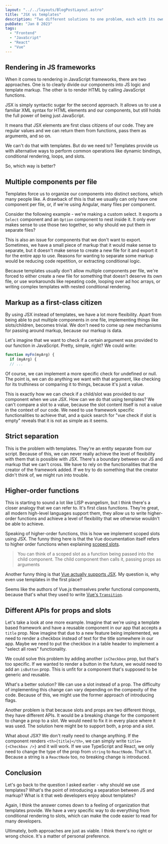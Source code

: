 ```yaml
---
layout: "../../layouts/BlogPostLayout.astro"
title: "JSX vs templates"
description: "Two different solutions to one problem, each with its own tradeoffs."
pubDate: "Jan 8 2023"
tags:
  - "Frontend"
  - "JavaScript"
  - "React"
  - "Vue"
---
```


## Rendering in JS frameworks

When it comes to rendering in JavaScript frameworks, there are two approaches. One is to clearly divide our components into JS logic and template markup. The other is to render HTML by calling JavaScript functions.

JSX is simply syntactic sugar for the second approach. It allows us to use a familiar XML syntax for HTML elements and our components, but still holds the full power of being just JavaScript.

It means that JSX elements are first class citizens of our code. They are regular values and we can return them from functions, pass them as arguments, and so on.

We can't do that with templates. But do we need to? Templates provide us with alternative ways to perform common operations like dynamic bindings, conditional rendering, loops, and slots.

So, which way is better?

## Multiple components per file

Templates force us to organize our components into distinct sections, which many people like. A drawback of this is that we usually can only have one component per file, or, if we're using Angular, many files per component.

Consider the following example - we're making a custom select. It exports a `Select` component and an `Option` component to nest inside it. It only ever makes sense to use those two together, so why should we put them in separate files?

This is also an issue for components that we don't want to export. Sometimes, we have a small piece of markup that it would make sense to separate, but it doesn't make sense to create a new file for it and export it for the entire app to use. Reasons for wanting to separate some markup would be reducing code repetition, or extracting conditional logic.

Because templates usually don't allow multiple components per file, we're forced to either create a new file for something that doesn't deserve its own file, or use workarounds like repeating code, looping over ad hoc arrays, or writing complex templates with nested conditional rendering.

## Markup as a first-class citizen

By using JSX instead of templates, we have a lot more flexibility. Apart from being able to put multiple components in one file, implementing things like slots/children, becomes trivial. We don't need to come up new mechanisms for passing around markup, because our markup is data.

Let's imagine that we want to check if a certain argument was provided to our function in JavaScript. Pretty, simple, right? We could write:

```js
function myFn(myArg) {
  if (myArg) {
  // ...
```

Of course, we can implement a more specific check for undefined or null. The point is, we can do anything we want with that argument, like checking for its truthiness or comparing it to things, because it's just a value.

This is exactly how we can check if a child/slot was provided to our component when we use JSX. How can we do that using templates? We can't compare a slot to a value, because the slot content itself is not a value in the context of our code. We need to use framework specific functionalities to achieve that, and a quick search for "vue check if slot is empty" reveals that it is not as simple as it seems.

## Strict separation

This is the problem with templates. They're an entity separate from our script. Because of this, we can never really achieve the level of flexibility with them that is possible with JSX. There's a boundary between our JS and markup that we can't cross. We have to rely on the functionalities that the creator of the framework added. If we try to do something that the creator didn't think of, we might run into trouble.

## Higher-order functions

This is starting to sound a lot like LISP evangelism, but I think there's a closer analogy that we can refer to. It's first class functions. They're great, all modern high-level languages support them, they allow us to write higher-order functions and achieve a level of flexibility that we otherwise wouldn't be able to achieve.

Speaking of higher-order functions, this is how we implement scoped slots using JSX. The funny thing here is that the Vue documentation itself refers to higher order functions when explaining [scoped slots](https://vuejs.org/guide/components/slots.html#scoped-slots).

> You can think of a scoped slot as a function being passed into the child component. The child component then calls it, passing props as arguments

Another funny thing is that [Vue actually supports JSX](https://vuejs.org/guide/extras/render-function.html). My question is, why even use templates in the first place?

Seems like the authors of Vue.js themselves prefer functional components, because that's what they used to write [Vue's `Transition`](https://github.com/vuejs/core/blob/main/packages/runtime-dom/src/components/Transition.ts).

## Different APIs for props and slots

Let's take a look at one more example. Imagine that we're using a template based framework and have a reusable component in our app that accepts a `title` prop. Now imagine that due to a new feature being implemented, we need to render a checkbox instead of text for the title somewhere in our app. Maybe we need to put the checkbox in a table header to implement a "select all rows" functionality.

We could solve this problem by adding another `isCheckbox` prop, but that's too specific. If we wanted to render a button in the future, we would need to add an `isButton` prop. This is unfit for a component that's supposed to be generic and reusable.

What's a better solution? We can use a slot instead of a prop. The difficulty of implementing this change can vary depending on the compexity of the code. Because of this, we might use the former approach of introducing flags.

Another problem is that because slots and props are two different things, they have different APIs. It would be a breaking change for the component to change a prop to a slot. We would need to fix it in every place where it was used. The solution here might be to support both, a prop and a slot.

What about JSX? We don't really need to change anything. If the component renders `<th>{title}</th>`, we can simply write `title={<Checkbox />}` and it will work. If we use TypeScript and React, we only need to change the type of the prop from `string` to `ReactNode`. That's it. Because a string is a `ReactNode` too, no breaking change is introduced.

## Conclusion

Let's go back to the question I asked earlier - why should we use templates? What's the point of introducing a separation between JS and markup? What is it that web developers enjoy about templates?

Again, I think the answer comes down to a feeling of organization that templates provide. We have a very specific way to do everything from conditional rendering to slots, which can make the code easier to read for many developers.

Ultimately, both approaches are just as viable. I think there's no right or wrong choice. It's a matter of personal preference.
